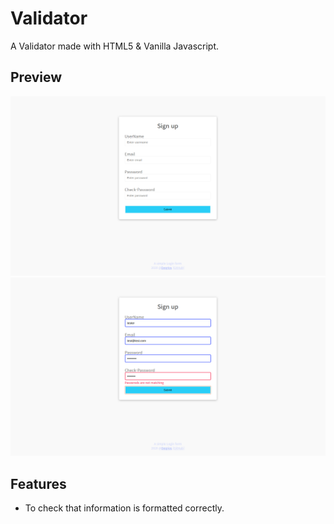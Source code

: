 # Validator

A Validator made with HTML5 & Vanilla Javascript.

## Preview

![](preview1.png)
![](preview2.png)

## Features

-   To check that information is formatted correctly.
